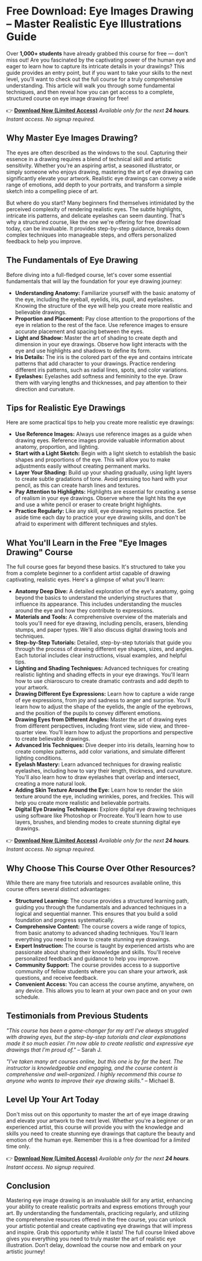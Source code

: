 # Free Download: Eye Images Drawing – Master Realistic Eye Illustrations Guide

Over **1,000+ students** have already grabbed this course for free — don’t miss out! Are you fascinated by the captivating power of the human eye and eager to learn how to capture its intricate details in your drawings? This guide provides an entry point, but if you want to take your skills to the next level, you'll want to check out the full course for a truly comprehensive understanding. This article will walk you through some fundamental techniques, and then reveal how you can get access to a complete, structured course on eye image drawing for free!

👉 **[Download Now (Limited Access)](https://udemywork.com/eye-images-drawing)**
_Available only for the next **24 hours**. Instant access. No signup required._

## Why Master Eye Images Drawing?

The eyes are often described as the windows to the soul. Capturing their essence in a drawing requires a blend of technical skill and artistic sensitivity. Whether you're an aspiring artist, a seasoned illustrator, or simply someone who enjoys drawing, mastering the art of eye drawing can significantly elevate your artwork. Realistic eye drawings can convey a wide range of emotions, add depth to your portraits, and transform a simple sketch into a compelling piece of art.

But where do you start? Many beginners find themselves intimidated by the perceived complexity of rendering realistic eyes. The subtle highlights, intricate iris patterns, and delicate eyelashes can seem daunting. That's why a structured course, like the one we're offering for free download today, can be invaluable. It provides step-by-step guidance, breaks down complex techniques into manageable steps, and offers personalized feedback to help you improve.

## The Fundamentals of Eye Drawing

Before diving into a full-fledged course, let's cover some essential fundamentals that will lay the foundation for your eye drawing journey:

*   **Understanding Anatomy:** Familiarize yourself with the basic anatomy of the eye, including the eyeball, eyelids, iris, pupil, and eyelashes. Knowing the structure of the eye will help you create more realistic and believable drawings.
*   **Proportion and Placement:** Pay close attention to the proportions of the eye in relation to the rest of the face. Use reference images to ensure accurate placement and spacing between the eyes.
*   **Light and Shadow:** Master the art of shading to create depth and dimension in your eye drawings. Observe how light interacts with the eye and use highlights and shadows to define its form.
*   **Iris Details:** The iris is the colored part of the eye and contains intricate patterns that add character to your drawings. Practice rendering different iris patterns, such as radial lines, spots, and color variations.
*   **Eyelashes:** Eyelashes add softness and femininity to the eye. Draw them with varying lengths and thicknesses, and pay attention to their direction and curvature.

## Tips for Realistic Eye Drawings

Here are some practical tips to help you create more realistic eye drawings:

*   **Use Reference Images:** Always use reference images as a guide when drawing eyes. Reference images provide valuable information about anatomy, proportion, and lighting.
*   **Start with a Light Sketch:** Begin with a light sketch to establish the basic shapes and proportions of the eye. This will allow you to make adjustments easily without creating permanent marks.
*   **Layer Your Shading:** Build up your shading gradually, using light layers to create subtle gradations of tone. Avoid pressing too hard with your pencil, as this can create harsh lines and textures.
*   **Pay Attention to Highlights:** Highlights are essential for creating a sense of realism in your eye drawings. Observe where the light hits the eye and use a white pencil or eraser to create bright highlights.
*   **Practice Regularly:** Like any skill, eye drawing requires practice. Set aside time each day to practice your eye drawing skills, and don't be afraid to experiment with different techniques and styles.

## What You'll Learn in the Free "Eye Images Drawing" Course

The full course goes far beyond these basics. It's structured to take you from a complete beginner to a confident artist capable of drawing captivating, realistic eyes. Here's a glimpse of what you'll learn:

*   **Anatomy Deep Dive:** A detailed exploration of the eye's anatomy, going beyond the basics to understand the underlying structures that influence its appearance. This includes understanding the muscles around the eye and how they contribute to expressions.
*   **Materials and Tools:** A comprehensive overview of the materials and tools you'll need for eye drawing, including pencils, erasers, blending stumps, and paper types. We'll also discuss digital drawing tools and techniques.
*   **Step-by-Step Tutorials:** Detailed, step-by-step tutorials that guide you through the process of drawing different eye shapes, sizes, and angles. Each tutorial includes clear instructions, visual examples, and helpful tips.
*   **Lighting and Shading Techniques:** Advanced techniques for creating realistic lighting and shading effects in your eye drawings. You'll learn how to use chiaroscuro to create dramatic contrasts and add depth to your artwork.
*   **Drawing Different Eye Expressions:** Learn how to capture a wide range of eye expressions, from joy and sadness to anger and surprise. You'll learn how to adjust the shape of the eyelids, the angle of the eyebrows, and the position of the pupils to convey different emotions.
*   **Drawing Eyes from Different Angles:** Master the art of drawing eyes from different perspectives, including front view, side view, and three-quarter view. You'll learn how to adjust the proportions and perspective to create believable drawings.
*   **Advanced Iris Techniques:** Dive deeper into iris details, learning how to create complex patterns, add color variations, and simulate different lighting conditions.
*   **Eyelash Mastery:** Learn advanced techniques for drawing realistic eyelashes, including how to vary their length, thickness, and curvature. You'll also learn how to draw eyelashes that overlap and intersect, creating a more natural look.
*   **Adding Skin Texture Around the Eye:** Learn how to render the skin texture around the eye, including wrinkles, pores, and freckles. This will help you create more realistic and believable portraits.
*   **Digital Eye Drawing Techniques:** Explore digital eye drawing techniques using software like Photoshop or Procreate. You'll learn how to use layers, brushes, and blending modes to create stunning digital eye drawings.

👉 **[Download Now (Limited Access)](https://udemywork.com/eye-images-drawing)**
_Available only for the next **24 hours**. Instant access. No signup required._

## Why Choose This Course Over Other Resources?

While there are many free tutorials and resources available online, this course offers several distinct advantages:

*   **Structured Learning:** The course provides a structured learning path, guiding you through the fundamentals and advanced techniques in a logical and sequential manner. This ensures that you build a solid foundation and progress systematically.
*   **Comprehensive Content:** The course covers a wide range of topics, from basic anatomy to advanced shading techniques. You'll learn everything you need to know to create stunning eye drawings.
*   **Expert Instruction:** The course is taught by experienced artists who are passionate about sharing their knowledge and skills. You'll receive personalized feedback and guidance to help you improve.
*   **Community Support:** The course provides access to a supportive community of fellow students where you can share your artwork, ask questions, and receive feedback.
*   **Convenient Access:** You can access the course anytime, anywhere, on any device. This allows you to learn at your own pace and on your own schedule.

## Testimonials from Previous Students

_"This course has been a game-changer for my art! I've always struggled with drawing eyes, but the step-by-step tutorials and clear explanations made it so much easier. I'm now able to create realistic and expressive eye drawings that I'm proud of."_ – Sarah J.

_"I've taken many art courses online, but this one is by far the best. The instructor is knowledgeable and engaging, and the course content is comprehensive and well-organized. I highly recommend this course to anyone who wants to improve their eye drawing skills."_ – Michael B.

## Level Up Your Art Today

Don't miss out on this opportunity to master the art of eye image drawing and elevate your artwork to the next level. Whether you're a beginner or an experienced artist, this course will provide you with the knowledge and skills you need to create stunning eye drawings that capture the beauty and emotion of the human eye. Remember this is a free download for a *limited* time only.

👉 **[Download Now (Limited Access)](https://udemywork.com/eye-images-drawing)**
_Available only for the next **24 hours**. Instant access. No signup required._

## Conclusion

Mastering eye image drawing is an invaluable skill for any artist, enhancing your ability to create realistic portraits and express emotions through your art. By understanding the fundamentals, practicing regularly, and utilizing the comprehensive resources offered in the free course, you can unlock your artistic potential and create captivating eye drawings that will impress and inspire. Grab this opportunity while it lasts! The full course linked above gives you everything you need to truly master the art of realistic eye illustration. Don’t delay, download the course now and embark on your artistic journey!
